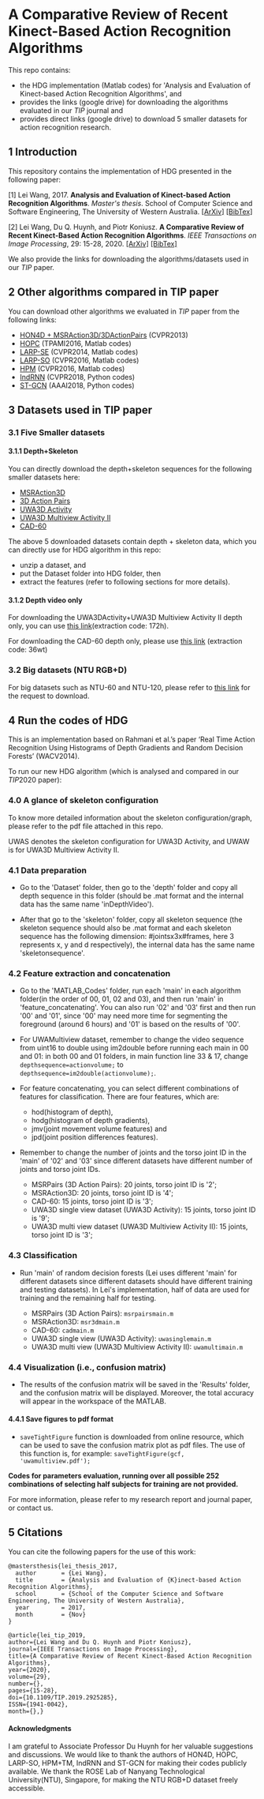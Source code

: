 # A Comparative Review of Recent Kinect-Based Action Recognition Algorithms

This repo contains: 

- the HDG implementation (Matlab codes) for 'Analysis and Evaluation of Kinect-based Action Recognition Algorithms', and 
- provides the links (google drive) for downloading the algorithms evaluated in our *TIP* journal and 
- provides direct links (google drive) to download 5 smaller datasets for action recognition research. 

## 1 Introduction

This repository contains the implementation of HDG presented in the following paper:

[1] Lei Wang, 2017. **Analysis and Evaluation of Kinect-based Action Recognition Algorithms**. *Master's thesis*. School of Computer Science and Software Engineering, The University of Western Australia. [[ArXiv]](https://arxiv.org/abs/2112.08626) [[BibTex]](#citation)

[2] Lei Wang, Du Q. Huynh, and Piotr Koniusz. **A Comparative Review of Recent Kinect-Based Action Recognition Algorithms**. *IEEE Transactions on Image Processing*, 29: 15-28, 2020. [[ArXiv]](https://arxiv.org/abs/1906.09955) [[BibTex]](#citation)

We also provide the links for downloading the algorithms/datasets used in our *TIP* paper.

## 2 Other algorithms compared in TIP paper

You can download other algorithms we evaluated in *TIP* paper from the following links:

- [HON4D + MSRAction3D/3DActionPairs](https://drive.google.com/file/d/1qahLGmS137yCEf3KLXJMApj7MDgdwEUw/view?usp=sharing) (CVPR2013)
- [HOPC](https://drive.google.com/file/d/1La-9AFKWbJ4MfjnVB0FxBlmWFBlNhXx5/view?usp=sharing) (TPAMI2016, Matlab codes)
- [LARP-SE](https://drive.google.com/file/d/1XOd3bKDDqOJ1UHSdDBiVuAwlb3JGQYGw/view?usp=sharing) (CVPR2014, Matlab codes)
- [LARP-SO](https://drive.google.com/drive/folders/1THaljmQ7m0uBQ5aW8TX8Yk81sEhluJep?usp=sharing) (CVPR2016, Matlab codes)
- [HPM](https://drive.google.com/file/d/1pyb-qE1nup4ai1mhYVeibaizV1jV-EvR/view?usp=sharing) (CVPR2016, Matlab codes)
- [IndRNN](https://github.com/Sunnydreamrain/IndRNN_pytorch) (CVPR2018, Python codes)
- [ST-GCN](https://github.com/yysijie/st-gcn) (AAAI2018, Python codes)


## 3 Datasets used in TIP paper

### 3.1 Five Smaller datasets 

#### 3.1.1 Depth+Skeleton

You can directly download the depth+skeleton sequences for the following smaller datasets here: 

- [MSRAction3D](https://drive.google.com/file/d/1kTp_QK2uRvY4sx9cSfuoTi2saBpIeqP5/view?usp=sharing)
- [3D Action Pairs](https://drive.google.com/file/d/1rjCqzFxZpF42YaPtvsaRokXAFuyz8Wbh/view?usp=sharing)
- [UWA3D Activity](https://drive.google.com/file/d/1VCCxLItHU3g2xGYs87r5TlooiicuO2Ak/view?usp=sharing)
- [UWA3D Multiview Activity II](https://drive.google.com/file/d/1ni76DwhNZvmLqP011qKir7ZFsRbW3bFn/view?usp=sharing)
- [CAD-60](https://drive.google.com/drive/folders/1VshMi77TuaDcd-x2s1zH9N-iDD7KIu7Z?usp=sharing)

The above 5 downloaded datasets contain depth + skeleton data, which you can directly use for HDG algorithm in this repo:
- unzip a dataset, and 
- put the Dataset folder into HDG folder, then 
- extract the features (refer to following sections for more details).

#### 3.1.2 Depth video only

For downloading the UWA3DActivity+UWA3D Multiview Activity II depth only, you can use [this link](https://pan.baidu.com/s/1R5JRX8JnaFzEBAsZEtVUyQ)(extraction code: 172h). 

For downloading the CAD-60 depth only, please use [this link](https://pan.baidu.com/s/1y11YieObi4H1GM6pe2P75g) (extraction code: 36wt)

### 3.2 Big datasets (NTU RGB+D)

For big datasets such as NTU-60 and NTU-120, please refer to [this link](https://github.com/shahroudy/NTURGB-D) for the request to download.


## 4 Run the codes of HDG

This is an implementation based on Rahmani et al.’s paper ‘Real Time Action Recognition Using Histograms of Depth Gradients and Random Decision Forests’ (WACV2014). 

To run our new HDG algorithm (which is analysed and compared in our *TIP*2020 paper):

### 4.0 A glance of skeleton configuration

To know more detailed information about the skeleton configuration/graph, please refer to the pdf file attached in this repo.

UWAS denotes the skeleton configuration for UWA3D Activity, and UWAW is for UWA3D Multiview Activity II.

### 4.1 Data preparation

- Go to the 'Dataset' folder, then go to the 'depth' folder and copy all depth sequence in this folder (should be .mat format and the internal data has the same name 'inDepthVideo'). 

- After that go to the 'skeleton' folder, copy all skeleton sequence (the skeleton sequence should also be .mat format and each skeleton sequence has the following dimension: #jointsx3x#frames, here 3 represents x, y and d respectively), the internal data has the same name 'skeletonsequence'.

### 4.2 Feature extraction and concatenation

- Go to the 'MATLAB_Codes' folder, run each 'main' in each algorithm folder(in the order of 00, 01, 02 and 03), and then run 'main' in 'feature_concatenating'. You can also run '02' and '03' first and then run '00' and '01', since '00' may need more time for segmenting the foreground (around 6 hours) and '01' is based on the results of '00'.

- For UWAMultiview dataset, remember to change the video sequence from uint16 to double using im2double before running each main in 00 and 01: in both 00 and 01 folders, in main function line 33 & 17, change `depthsequence=actionvolume;` to `depthsequence=im2double(actionvolume);`.

- For feature concatenating, you can select different combinations of features for classification. There are four features, which are:
  - hod(histogram of depth), 
  - hodg(histogram of depth gradients), 
  - jmv(joint movement volume features) and 
  - jpd(joint position differences features).

- Remember to change the number of joints and the torso joint ID in the 'main' of '02' and '03' since different datasets have different number of joints and torso joint IDs. 

   - MSRPairs (3D Action Pairs): 20 joints, torso joint ID is '2';
   - MSRAction3D: 20 joints, torso joint ID is '4';
   - CAD-60: 15 joints, torso joint ID is '3';
   - UWA3D single view dataset (UWA3D Activity): 15 joints, torso joint ID is '9';
   - UWA3D multi view dataset (UWA3D Multiview Activity II): 15 joints, torso joint ID is '3';

### 4.3 Classification

- Run 'main' of random decision forests (Lei uses different 'main' for different datasets since different datasets should have different training and testing datasets). In Lei's implementation, half of data are used for training and the remaining half for testing.

  - MSRPairs (3D Action Pairs): `msrpairsmain.m`
  - MSRAction3D: `msr3dmain.m`
  - CAD-60: `cadmain.m`
  - UWA3D single view (UWA3D Activity): `uwasinglemain.m`
  - UWA3D multi view (UWA3D Multiview Activity II): `uwamultimain.m`

### 4.4 Visualization (i.e., confusion matrix)
- The results of the confusion matrix will be saved in the 'Results' folder, and the confusion matrix will be displayed. Moreover, the total accuracy will appear in the workspace of the MATLAB.

#### 4.4.1 Save figures to pdf format

- `saveTightFigure` function is downloaded from online resource, which can be used to save the confusion matrix plot as pdf files. The use of this function is, for example: `saveTightFigure(gcf, 'uwamultiview.pdf');`


**Codes for parameters evaluation, running over all possible 252 combinations of selecting half subjects for training are not provided.**

For more information, please refer to my research report and journal paper, or contact us.


## 5 Citations
<a name="citation"></a>

You can cite the following papers for the use of this work:

```
@mastersthesis{lei_thesis_2017,
  author       = {Lei Wang}, 
  title        = {Analysis and Evaluation of {K}inect-based Action Recognition Algorithms},
  school       = {School of the Computer Science and Software Engineering, The University of Western Australia},
  year         = 2017,
  month        = {Nov}
}
```

```
@article{lei_tip_2019,
author={Lei Wang and Du Q. Huynh and Piotr Koniusz},
journal={IEEE Transactions on Image Processing},
title={A Comparative Review of Recent Kinect-Based Action Recognition Algorithms},
year={2020},
volume={29},
number={},
pages={15-28},
doi={10.1109/TIP.2019.2925285},
ISSN={1941-0042},
month={},}
```

#### Acknowledgments

I am grateful to Associate Professor Du Huynh for her valuable suggestions and discussions. We would like to thank the authors of HON4D, HOPC, LARP-SO, HPM+TM, IndRNN and ST-GCN for making their codes publicly available. We thank the ROSE Lab of Nanyang Technological University(NTU), Singapore, for making the NTU RGB+D dataset freely accessible.

